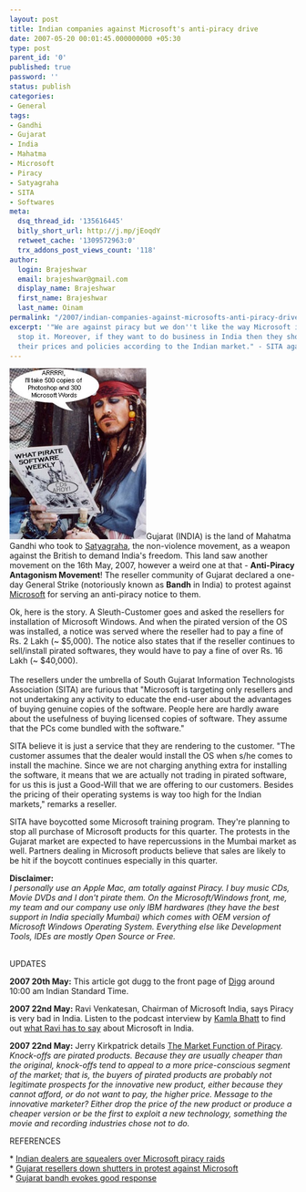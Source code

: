 ```yaml
---
layout: post
title: Indian companies against Microsoft's anti-piracy drive
date: 2007-05-20 00:01:45.000000000 +05:30
type: post
parent_id: '0'
published: true
password: ''
status: publish
categories:
- General
tags:
- Gandhi
- Gujarat
- India
- Mahatma
- Microsoft
- Piracy
- Satyagraha
- SITA
- Softwares
meta:
  dsq_thread_id: '135616445'
  bitly_short_url: http://j.mp/jEoqdY
  retweet_cache: '1309572963:0'
  trx_addons_post_views_count: '118'
author:
  login: Brajeshwar
  email: brajeshwar@gmail.com
  display_name: Brajeshwar
  first_name: Brajeshwar
  last_name: Oinam
permalink: "/2007/indian-companies-against-microsofts-anti-piracy-drive/"
excerpt: '"We are against piracy but we don''t like the way Microsoft is working to
  stop it. Moreover, if they want to do business in India then they should change
  their prices and policies according to the Indian market." - SITA against Microsoft'
---
```

<p><img src="/static/2007/05/software-piracy.jpg" alt="Software Piracy" />Gujarat (INDIA) is the land of Mahatma Gandhi who took to <a href="http://en.wikipedia.org/wiki/Satyagraha">Satyagraha</a>, the non-violence movement, as a weapon against the British to demand India's freedom. This land saw another movement on the 16th May, 2007, however a weird one at that - <strong>Anti-Piracy Antagonism Movement</strong>! The reseller community of Gujarat declared a one-day General Strike (notoriously known as <strong>Bandh</strong> in India) to protest against <a href="http://www.microsoft.com/">Microsoft</a> for serving an anti-piracy notice to them.</p>
<p>Ok, here is the story. A Sleuth-Customer goes and asked the resellers for installation of Microsoft Windows. And when the pirated version of the OS was installed, a notice was served where the reseller had to pay a fine of Rs. 2 Lakh (~ $5,000). The notice also states that if the reseller continues to sell/install pirated softwares, they would have to pay a fine of over Rs. 16 Lakh (~ $40,000).<br />
<br />
The resellers under the umbrella of South Gujarat Information Technologists Association (SITA) are furious that "Microsoft is targeting only resellers and not undertaking any activity to educate the end-user about the advantages of buying genuine copies of the software. People here are hardly aware about the usefulness of buying licensed copies of software. They assume that the PCs come bundled with the software."</p>
<p>SITA believe it is just a service that they are rendering to the customer. "The customer assumes that the dealer would install the OS when s/he comes to install the machine. Since we are not charging anything extra for installing the software, it means that we are actually not trading in pirated software, for us this is just a Good-Will that we are offering to our customers. Besides the pricing of their operating systems is way too high for the Indian markets," remarks a reseller.</p>
<p>SITA have boycotted some Microsoft training program. They're planning to stop all purchase of Microsoft products for this quarter. The protests in the Gujarat market are expected to have repercussions in the Mumbai market as well. Partners dealing in Microsoft products believe that sales are likely to be hit if the boycott continues especially in this quarter.</p>
<p><strong>Disclaimer:</strong><br />
<em>I personally use an Apple Mac, am totally against Piracy. I buy music CDs, Movie DVDs and I don't pirate them. On the Microsoft/Windows front, me, my team and our company use only IBM hardwares (they have the best support in India specially Mumbai) which comes with OEM version of Microsoft Windows Operating System. Everything else like Development Tools, IDEs are mostly Open Source or Free.</em></p>
<p><br />
UPDATES</p>
<p><strong>2007 20th May:</strong> This article got dugg to the front page of <a href="http://www.digg.com/">Digg</a> around 10:00 am Indian Standard Time.</p>
<p><strong>2007 22nd May:</strong> Ravi Venkatesan, Chairman of Microsoft India, says Piracy is very bad in India. Listen to the podcast interview by <a href="http://www.podtech.net/indiatech/author/kamlab/">Kamla Bhatt</a> to find out <a href="http://www.podtech.net/indiatech/technology/1382/ravi-venkatesan-chairman-of-microsoft-india">what Ravi has to say</a> about Microsoft in India.</p>
<p><strong>2007 22nd May:</strong> Jerry Kirkpatrick details <a href="http://www.mises.org/story/2590">The Market Function of Piracy</a>. <em>Knock-offs are pirated products. Because they are usually cheaper than the original, knock-offs tend to appeal to a more price-conscious segment of the market; that is, the buyers of pirated products are probably not legitimate prospects for the innovative new product, either because they cannot afford, or do not want to pay, the higher price. Message to the innovative marketer? Either drop the price of the new product or produce a cheaper version or be the first to exploit a new technology, something the movie and recording industries chose not to do.</em></p>
<p>REFERENCES</p>
<p>* <a href="http://www.channelregister.co.uk/2007/05/18/indian_tech_vendors_protest_microsoft/">Indian dealers are squealers over Microsoft piracy raids</a><br />
* <a href="http://www.dqchannels.com/content/reselleralert/107051807.asp">Gujarat resellers down shutters in protest against Microsoft</a><br />
* <a href="http://www.itvarnews.net/news/journal_comments.asp?JournalID=4747&amp;PagePosition=1&amp;sTitle=Gujarat%20bandh%20evokes%20good%20response">Gujarat bandh evokes good response</a></p>
